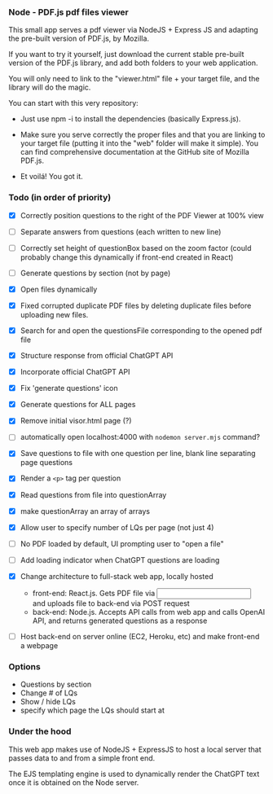 ### Node - PDF.js pdf files viewer ###

This small app serves a pdf viewer via NodeJS + Express JS and adapting the pre-built version of PDF.js, by Mozilla.

If you want to try it yourself, just download the current stable pre-built version of the PDF.js library, and add both folders to your web application.

You will only need to link to the "viewer.html" file + your target file, and the library will do the magic.

You can start with this very repository:

- Just use npm -i to install the dependencies (basically Express.js).

- Make sure you serve correctly the proper files and that you are linking to your target file (putting it into the "web" folder will make it simple). You can find comprehensive documentation at the GitHub site of Mozilla PDF.js.

- Et voilá! You got it. 


### Todo (in order of priority)
- [x] Correctly position questions to the right of the PDF Viewer at 100% view
- [ ] Separate answers from questions (each written to new line)
- [ ] Correctly set height of questionBox based on the zoom factor (could probably change this dynamically if front-end created in React)
- [ ] Generate questions by section (not by page)
- [x] Open files dynamically
- [x] Fixed corrupted duplicate PDF files by deleting duplicate files before uploading new files.
- [x] Search for and open the questionsFile corresponding to the opened pdf file
- [x] Structure response from official ChatGPT API
- [x] Incorporate official ChatGPT API
- [x] Fix 'generate questions' icon
- [x] Generate questions for ALL pages
- [x] Remove initial visor.html page (?)
- [ ] automatically open localhost:4000 with `nodemon server.mjs` command?
- [x] Save questions to file with one question per line, blank line separating page questions
- [x] Render a `<p>` tag per question
- [x] Read questions from file into questionArray
- [x] make questionArray an array of arrays
- [x] Allow user to specify number of LQs per page (not just 4)
- [ ] No PDF loaded by default, UI prompting user to "open a file" 
- [ ] Add loading indicator when ChatGPT questions are loading

- [x] Change architecture to full-stack web app, locally hosted
    - front-end: React.js. Gets PDF file via <input> and uploads file to back-end via POST request
    - back-end: Node.js. Accepts API calls from web app and calls OpenAI API, and returns generated questions as a response
- [ ] Host back-end on server online (EC2, Heroku, etc) and make front-end a webpage



### Options
- Questions by section
- Change # of LQs
- Show / hide LQs
- specify which page the LQs should start at


### Under the hood

This web app makes use of NodeJS + ExpressJS to host a local server that passes data to and from a simple front end.

The EJS templating engine is used to dynamically render the ChatGPT text once it is obtained on the Node server.